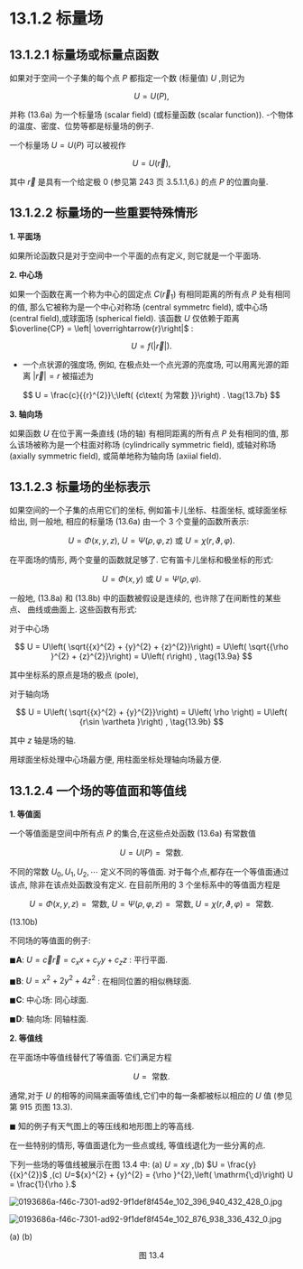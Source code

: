 # 13.1.2 标量场

## 13.1.2.1 标量场或标量点函数

如果对于空间一个子集的每个点 $P$ 都指定一个数 (标量值) $U$ ,则记为

$$
U = U\left( P\right) , \tag{13.6a}
$$

并称 (13.6a) 为一个标量场 (scalar field) (或标量函数 (scalar function)). -个物体的温度、密度、位势等都是标量场的例子.

一个标量场 $U = U\left( P\right)$ 可以被视作

$$
U = U\left( \overrightarrow{r}\right) , \tag{13.6b}
$$

其中 $\overrightarrow{r}$ 是具有一个给定极 0 (参见第 243 页 3.5.1.1,6.) 的点 $P$ 的位置向量.

## 13.1.2.2 标量场的一些重要特殊情形

**1. 平面场**

如果所论函数只是对于空间中一个平面的点有定义, 则它就是一个平面场.

**2. 中心场**

如果一个函数在离一个称为中心的固定点 $C\left( {\overrightarrow{r}}_{1}\right)$ 有相同距离的所有点 $P$ 处有相同的值, 那么它被称为是一个中心对称场 (central symmetrc field), 或中心场 (central field),或球面场 (spherical field). 该函数 $U$ 仅依赖于距离 $\overline{CP} = \left| \overrightarrow{r}\right|$ :

$$
U = f\left( \left| \overrightarrow{r}\right| \right) . \tag{13.7a}
$$

- 一个点状源的强度场, 例如, 在极点处一个点光源的亮度场, 可以用离光源的距离 $\left| \overrightarrow{r}\right|  = r$ 被描述为

$$
U = \frac{c}{{r}^{2}}\;\left( {c\text{ 为常数 }}\right) . \tag{13.7b}
$$

**3. 轴向场**

如果函数 $U$ 在位于离一条直线 (场的轴) 有相同距离的所有点 $P$ 处有相同的值, 那么该场被称为是一个柱面对称场 (cylindrically symmetric field), 或轴对称场 (axially symmetric field), 或简单地称为轴向场 (axiial field).

## 13.1.2.3 标量场的坐标表示

如果空间的一个子集的点用它们的坐标, 例如笛卡儿坐标、柱面坐标, 或球面坐标给出, 则一般地, 相应的标量场 (13.6a) 由一个 3 个变量的函数所表示:

$$
U = \Phi \left( {x, y, z}\right) ,\;U = \Psi \left( {\rho ,\varphi , z}\right) \text{ 或 }U = \chi \left( {r,\vartheta ,\varphi }\right) . \tag{13.8a}
$$

在平面场的情形, 两个变量的函数就足够了. 它有笛卡儿坐标和极坐标的形式:

$$
U = \Phi \left( {x, y}\right) \text{ 或 }U = \Psi \left( {\rho ,\varphi }\right) . \tag{13.8b}
$$

一般地, (13.8a) 和 (13.8b) 中的函数被假设是连续的, 也许除了在间断性的某些点、 曲线或曲面上. 这些函数有形式:

对于中心场

$$
U = U\left( \sqrt{{x}^{2} + {y}^{2} + {z}^{2}}\right)  = U\left( \sqrt{{\rho }^{2} + {z}^{2}}\right)  = U\left( r\right) , \tag{13.9a}
$$

其中坐标系的原点是场的极点 (pole),

对于轴向场

$$
U = U\left( \sqrt{{x}^{2} + {y}^{2}}\right)  = U\left( \rho \right)  = U\left( {r\sin \vartheta }\right) , \tag{13.9b}
$$

其中 $z$ 轴是场的轴.

用球面坐标处理中心场最方便, 用柱面坐标处理轴向场最方便.

## 13.1.2.4 一个场的等值面和等值线

**1. 等值面**

一个等值面是空间中所有点 $P$ 的集合,在这些点处函数 (13.6a) 有常数值

$$
U = U\left( P\right)  = \text{ 常数. } \tag{13.10a}
$$

不同的常数 ${U}_{0},{U}_{1},{U}_{2},\cdots$ 定义不同的等值面. 对于每个点,都存在一个等值面通过该点, 除非在该点处函数没有定义. 在目前所用的 3 个坐标系中的等值面方程是

$$
U = \Phi \left( {x, y, z}\right)  = \text{ 常数,}\;U = \Psi \left( {\rho ,\varphi , z}\right)  = \text{ 常数,}\;U = \chi \left( {r,\vartheta ,\varphi }\right)  = \text{ 常数. }
$$

(13.10b)

不同场的等值面的例子:

$\blacksquare \mathbf{A}$: $U = \overrightarrow{c}\overrightarrow{r} = {c}_{x}x + {c}_{y}y + {c}_{z}z$ : 平行平面.

$\blacksquare \mathbf{B}$: $U = {x}^{2} + 2{y}^{2} + 4{z}^{2}$ : 在相同位置的相似椭球面.

$\blacksquare \mathbf{C}$: 中心场: 同心球面.

$\blacksquare \mathbf{D}$: 轴向场: 同轴柱面.

**2. 等值线**

在平面场中等值线替代了等值面. 它们满足方程

$$
U = \text{ 常数. } \tag{13.11}
$$

通常,对于 $U$ 的相等的间隔来画等值线,它们中的每一条都被标以相应的 $U$ 值 (参见第 915 页图 13.3).

$\blacksquare$ 知的例子有天气图上的等压线和地形图上的等高线.

在一些特别的情形, 等值面退化为一些点或线, 等值线退化为一些分离的点.

下列一些场的等值线被展示在图 13.4 中: (a) $U = {xy}$ ,(b) $U = \frac{y}{{x}^{2}}$ ,(c) $U =$${x}^{2} + {y}^{2} = {\rho }^{2},\left( \mathrm{\;d}\right) U = \frac{1}{\rho }.$

![0193686a-f46c-7301-ad92-9f1def8f454e_102_396_940_432_428_0.jpg](/images/0193686a-f46c-7301-ad92-9f1def8f454e_102_396_940_432_428_0.jpg)

![0193686a-f46c-7301-ad92-9f1def8f454e_102_876_938_336_432_0.jpg](/images/0193686a-f46c-7301-ad92-9f1def8f454e_102_876_938_336_432_0.jpg)

(a) (b)

<center>图 13.4</center>
